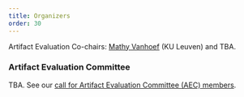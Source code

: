 ```yaml
---
title: Organizers
order: 30
---
```


Artifact Evaluation Co-chairs: [Mathy Vanhoef](https://www.mathyvanhoef.com/) (KU Leuven) and TBA.

### Artifact Evaluation Committee

TBA. See our [call for Artifact Evaluation Committee (AEC) members](aec-call).

